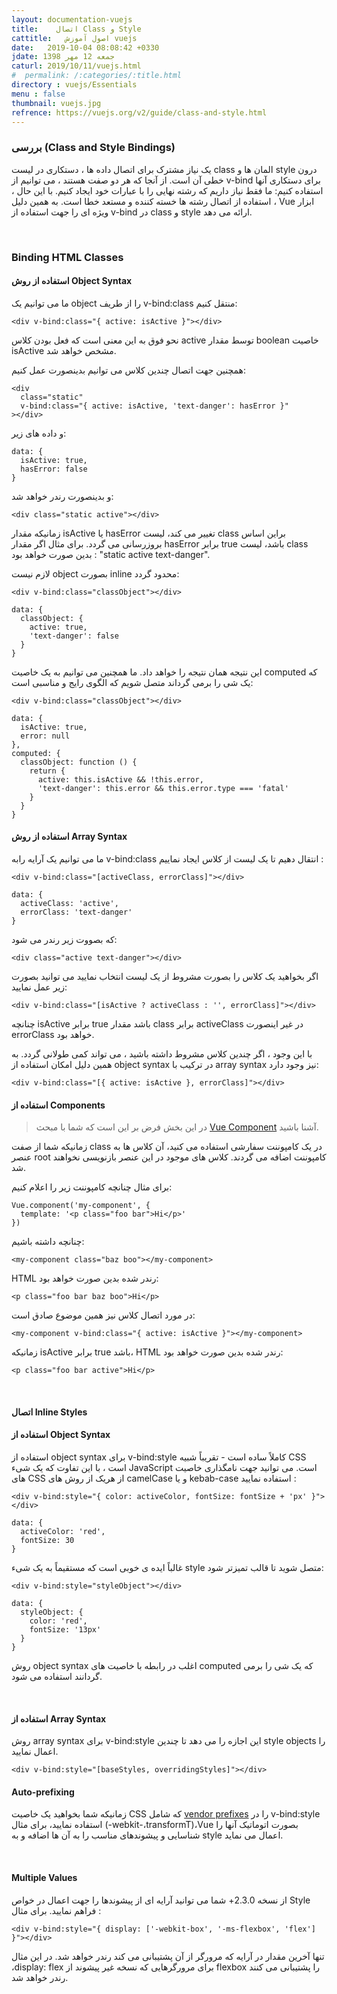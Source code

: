 ```yaml
---
layout: documentation-vuejs
title:    اتصال Class و Style
cattitle:   اصول آموزش vuejs
date:   2019-10-04 08:08:42 +0330
jdate: جمعه 12 مهر 1398
caturl: 2019/10/11/vuejs.html
#  permalink: /:categories/:title.html
directory : vuejs/Essentials
menu : false
thumbnail: vuejs.jpg
refrence: https://vuejs.org/v2/guide/class-and-style.html
---
```

<h3> بررسی (Class and Style Bindings)</h3>
<p>
یک نیاز مشترک برای اتصال داده ها ، دستکاری در لیست class المان ها و style  درون خطی آن است. از آنجا که هر دو صفت هستند ، می توانیم از v-bind برای دستکاری آنها استفاده کنیم: ما فقط نیاز داریم که رشته نهایی را با عبارات خود ایجاد کنیم. با این حال ، استفاده از  اتصال رشته ها  خسته کننده و مستعد خطا است. به همین دلیل ، Vue ابزار ویژه ای را جهت  استفاده از v-bind  در class و style ارائه می دهد.
</p>
<br>

<h3>Binding HTML Classes</h3>

<h4>استفاده از روش Object Syntax</h4>

<p>
ما می توانیم یک object  را از طریف v-bind:class منتقل کنیم:
</p>
<pre><code class="language-javascript  line-numbers">&#x3C;div v-bind:class=&#x22;{ active: isActive }&#x22;&#x3E;&#x3C;/div&#x3E;
</code></pre>

<p>
نحو فوق به این معنی است که فعل بودن کلاس active  توسط مقدار boolean  خاصیت  isActive مشخص خواهد شد.
</p>

<p>همچنین جهت اتصال چندین کلاس می توانیم  بدینصورت عمل کنیم:</p>
<pre><code class="language-html  line-numbers">&#x3C;div
  class=&#x22;static&#x22;
  v-bind:class=&#x22;{ active: isActive, &#x27;text-danger&#x27;: hasError }&#x22;
&#x3E;&#x3C;/div&#x3E;
</code></pre>

<p>و داده های زیر:</p>

<pre><code class="language-javascript  line-numbers">data: {
  isActive: true,
  hasError: false
}
</code></pre>

<p>
و بدینصورت  رندر خواهد شد:
</p>

<pre><code class="language-html  line-numbers">&#x3C;div class=&#x22;static active&#x22;&#x3E;&#x3C;/div&#x3E;
</code></pre>

<p>
زمانیکه مقدار isActive  یا hasError تغییر می کند، لیست class براین اساس بروزرسانی می گردد. برای مثال اگر مقدار  hasError برابر true باشد،  لیست class  بدین صورت خواهد بود : "static active text-danger".
</p>

<p>
لازم نیست object بصورت inline محدود گردد:
</p>

<pre><code class="language-html  line-numbers">&#x3C;div v-bind:class=&#x22;classObject&#x22;&#x3E;&#x3C;/div&#x3E;
</code></pre>

<pre><code class="language-javascript  line-numbers">data: {
  classObject: {
    active: true,
    'text-danger': false
  }
}
</code></pre>

<p>
این نتیجه همان نتیجه را خواهد داد. ما همچنین می توانیم به یک خاصیت computed  که یک شی را برمی گرداند متصل شویم که الگوی رایج و مناسبی است:
</p>

<pre><code class="language-html  line-numbers">&#x3C;div v-bind:class=&#x22;classObject&#x22;&#x3E;&#x3C;/div&#x3E;
</code></pre>

<pre><code class="language-javascript  line-numbers">data: {
  isActive: true,
  error: null
},
computed: {
  classObject: function () {
    return {
      active: this.isActive && !this.error,
      'text-danger': this.error && this.error.type === 'fatal'
    }
  }
}
</code></pre>

<h4>استفاده از روش Array Syntax</h4>

<p>
ما می توانیم یک آرایه رابه v-bind:class  انتقال دهیم تا یک لیست از کلاس ایجاد نماییم :
</p>
<pre><code class="language-html  line-numbers">&#x3C;div v-bind:class=&#x22;[activeClass, errorClass]&#x22;&#x3E;&#x3C;/div&#x3E;
</code></pre>

<pre><code class="language-javascript  line-numbers">data: {
  activeClass: 'active',
  errorClass: 'text-danger'
}
</code></pre>

<p>
که بصووت زیر رندر می شود:
</p>

<pre><code class="language-html  line-numbers">&#x3C;div class=&#x22;active text-danger&#x22;&#x3E;&#x3C;/div&#x3E;
</code></pre>

<p>
اگر بخواهید یک کلاس را بصورت  مشروط از یک لیست انتخاب نمایید می توانید بصورت زیر عمل  نمایید:
</p>

<pre><code class="language-html  line-numbers">&#x3C;div v-bind:class=&#x22;[isActive ? activeClass : &#x27;&#x27;, errorClass]&#x22;&#x3E;&#x3C;/div&#x3E;
</code></pre>

<p>
چنانچه isActive برابر true باشد مقدار class برابر activeClass  در غیر اینصورت errorClass خواهد بود.
</p>

<p>
با این وجود ، اگر چندین کلاس مشروط داشته باشید ، می تواند کمی طولانی گردد. به همین دلیل امکان استفاده از object syntax در ترکیب با array syntax نیز وجود دارد:
</p>

<pre><code class="language-html  line-numbers">&#x3C;div v-bind:class=&#x22;[{ active: isActive }, errorClass]&#x22;&#x3E;&#x3C;/div&#x3E;
</code></pre>

<h4>استفاده از Components</h4>

<blockquote class="has-icon tip">
در این بخش فرض بر این است که شما با مبحث <a href="Components-Basics" target="_blank" > Vue Component</a> آشنا باشید. 
</blockquote>

<p>
زمانیکه شما از صفت class در یک کامپوننت سفارشی استفاده می کنید، آن کلاس ها به عنصر root کامپوننت اضافه می گردند. کلاس های موجود در این عنصر بازنویسی نخواهند شد.
</p>

<p>
برای مثال چنانچه کامپوننت زیر را اعلام کنیم:
</p>

<pre><code class="language-javascript  line-numbers">Vue.component('my-component', {
  template: '&#x3C;p class=&#x22;foo bar&#x22;&#x3E;Hi&#x3C;/p&#x3E;'
})
</code></pre>
<p>
چنانچه داشته باشیم:
</p>

<pre><code class="language-html  line-numbers">&#x3C;my-component class=&#x22;baz boo&#x22;&#x3E;&#x3C;/my-component&#x3E;
</code></pre>

<p>
HTML رندر شده بدین صورت خواهد بود:
</p>

<pre><code class="language-html  line-numbers">&#x3C;p class=&#x22;foo bar baz boo&#x22;&#x3E;Hi&#x3C;/p&#x3E;
</code></pre>

<p>
در مورد اتصال کلاس نیز همین موضوع صادق است:
</p>

<pre><code class="language-html  line-numbers">&#x3C;my-component v-bind:class=&#x22;{ active: isActive }&#x22;&#x3E;&#x3C;/my-component&#x3E;
</code></pre>

<p>
زمانیکه isActive برابر true باشد، HTML رندر شده بدین صورت خواهد بود:
</p>

<pre><code class="language-html  line-numbers">&#x3C;p class=&#x22;foo bar active&#x22;&#x3E;Hi&#x3C;/p&#x3E;
</code></pre>
<br>

<h4>اتصال  Inline Styles</h4>

<h4>استفاده از Object Syntax</h4>

<p>
استفاده از object syntax برای  v-bind:style کاملاً ساده است - تقریباً شبیه CSS است ، با این تفاوت که یک شیء JavaScript است. می توانید جهت نامگذاری خاصیت های CSS از هریک از روش های  camelCase و یا kebab-case استفاده نمایید :
</p>

<pre><code class="language-html  line-numbers">&#x3C;div v-bind:style=&#x22;{ color: activeColor, fontSize: fontSize + &#x27;px&#x27; }&#x22;&#x3E;&#x3C;/div&#x3E;
</code></pre>

<pre><code class="language-javascript  line-numbers">data: {
  activeColor: &#x27;red&#x27;,
  fontSize: 30
}
</code></pre>

<p>
غالباً ایده ی خوبی است که مستقیماً به یک شیء style   متصل شوید تا قالب تمیزتر شود:
</p>

<pre><code class="language-html  line-numbers">&#x3C;div v-bind:style=&#x22;styleObject&#x22;&#x3E;&#x3C;/div&#x3E;
</code></pre>

<pre><code class="language-html  line-numbers">data: {
  styleObject: {
    color: 'red',
    fontSize: '13px'
  }
}
</code></pre>

<p>
روش object syntax اغلب در رابطه با خاصیت های computed  که یک شی را برمی گردانند استفاده می شود.
</p>
<br>
<h4>استفاده از Array Syntax</h4>
<p>
روش array syntax برای  v-bind:style  این اجازه را می دهد تا چندین style objects را اعمال نمایید.
</p>

<pre><code class="language-html  line-numbers">&#x3C;div v-bind:style=&#x22;[baseStyles, overridingStyles]&#x22;&#x3E;&#x3C;/div&#x3E;
</code></pre>

<h4>Auto-prefixing</h4>
<p>
زمانیکه شما بخواهید یک خاصیت CSS که شامل <a href="https://developer.mozilla.org/en-US/docs/Glossary/Vendor_Prefix" target="_blank"> vendor prefixes</a>  را در  v-bind:style استفاده نمایید، برای مثال (-webkit-،transformT)،Vue بصورت اتوماتیک آنها را شناسایی و پیشوندهای مناسب را به آن ها اضافه و به style اعمال می نماید.
</p>

<br>
<h4>Multiple Values</h4>

<p>
از نسخه 2.3.0+ شما می توانید آرایه ای از پیشوندها را جهت اعمال در خواص Style فراهم نمایید. برای مثال : 
</p>

<pre><code class="language-html  line-numbers">&#x3C;div v-bind:style=&#x22;{ display: [&#x27;-webkit-box&#x27;, &#x27;-ms-flexbox&#x27;, &#x27;flex&#x27;] }&#x22;&#x3E;&#x3C;/div&#x3E;
</code></pre>

<p>
تنها آخرین مقدار در آرایه که مرورگر از آن پشتیبانی می کند رندر خواهد شد. در این مثال ،display: flex      برای مرورگرهایی که نسخه غیر پیشوند از flexbox را پشتیبانی می کنند رندر خواهد شد.
</p>


